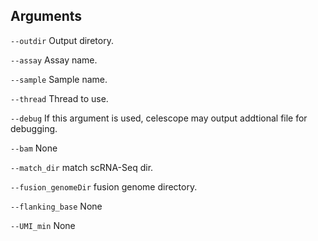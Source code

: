 

## Arguments
`--outdir` Output diretory.

`--assay` Assay name.

`--sample` Sample name.

`--thread` Thread to use.

`--debug` If this argument is used, celescope may output addtional file for debugging.

`--bam` None

`--match_dir` match scRNA-Seq dir.

`--fusion_genomeDir` fusion genome directory.

`--flanking_base` None

`--UMI_min` None

